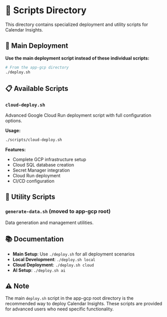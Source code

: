 # 📁 Scripts Directory

This directory contains specialized deployment and utility scripts for Calendar Insights.

## 🚀 Main Deployment

**Use the main deployment script instead of these individual scripts:**

```bash
# From the app-gcp directory
./deploy.sh
```

## 📋 Available Scripts

### `cloud-deploy.sh`
Advanced Google Cloud Run deployment script with full configuration options.

**Usage:**
```bash
./scripts/cloud-deploy.sh
```

**Features:**
- Complete GCP infrastructure setup
- Cloud SQL database creation
- Secret Manager integration
- Cloud Run deployment
- CI/CD configuration

## 🔧 Utility Scripts

### `generate-data.sh` (moved to app-gcp root)
Data generation and management utilities.

## 📚 Documentation

- **Main Setup**: Use `./deploy.sh` for all deployment scenarios
- **Local Development**: `./deploy.sh local`
- **Cloud Deployment**: `./deploy.sh cloud`
- **AI Setup**: `./deploy.sh ai`

## ⚠️ Note

The main `deploy.sh` script in the app-gcp root directory is the recommended way to deploy Calendar Insights. These scripts are provided for advanced users who need specific functionality.
